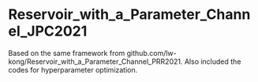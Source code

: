 # Reservoir_with_a_Parameter_Channel_JPC2021

Based on the same framework from github.com/lw-kong/Reservoir_with_a_Parameter_Channel_PRR2021.
Also included the codes for hyperparameter optimization.
